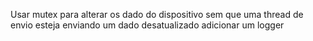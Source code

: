 Usar mutex para alterar os dado do dispositivo sem que uma thread de envio esteja enviando um dado desatualizado
adicionar um logger
